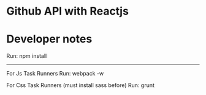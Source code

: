 # Github API with Reactjs

# Developer notes

Run:
npm install

---------------------
For Js Task Runners
Run:
webpack -w

For Css Task Runners (must install sass before)
Run:
grunt